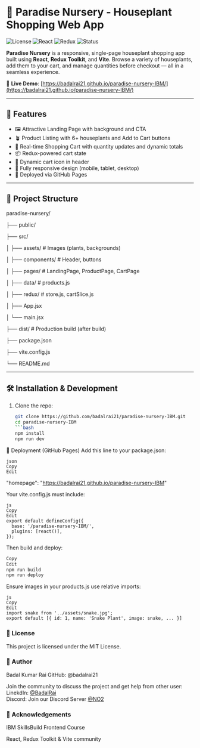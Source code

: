 # 🌿 Paradise Nursery - Houseplant Shopping Web App

![License](https://img.shields.io/badge/license-MIT-green)
![React](https://img.shields.io/badge/React-18+-61DAFB?logo=react)
![Redux](https://img.shields.io/badge/Redux-Toolkit-764ABC?logo=redux)
![Status](https://img.shields.io/badge/Status-Deployed-brightgreen)

**Paradise Nursery** is a responsive, single-page houseplant shopping app built using **React**, **Redux Toolkit**, and **Vite**. Browse a variety of houseplants, add them to your cart, and manage quantities before checkout — all in a seamless experience.

🔗 **Live Demo**: [https://badalrai21.github.io/paradise-nursery-IBM/](https://badalrai21.github.io/paradise-nursery-IBM/)

---

## 🌱 Features

- 🖼️ Attractive Landing Page with background and CTA
- 🪴 Product Listing with 6+ houseplants and Add to Cart buttons
- 🛒 Real-time Shopping Cart with quantity updates and dynamic totals
- 📦 Redux-powered cart state
- 🔄 Dynamic cart icon in header
- 📱 Fully responsive design (mobile, tablet, desktop)
- 🚀 Deployed via GitHub Pages

---

## 📁 Project Structure

paradise-nursery/

├── public/

├── src/

│ ├── assets/ # Images (plants, backgrounds)

│ ├── components/ # Header, buttons

│ ├── pages/ # LandingPage, ProductPage, CartPage

│ ├── data/ # products.js

│ ├── redux/ # store.js, cartSlice.js

│ ├── App.jsx

│ └── main.jsx

├── dist/ # Production build (after build)

├── package.json

├── vite.config.js

└── README.md


---

## 🛠️ Installation & Development

1. Clone the repo:
   ```bash
   git clone https://github.com/badalrai21/paradise-nursery-IBM.git
   cd paradise-nursery-IBM
   ```bash
   npm install
   npm run dev
   ```

🚀 Deployment (GitHub Pages)
   Add this line to your package.json:
   ```
   json
   Copy
   Edit
   ```
   "homepage": "https://badalrai21.github.io/paradise-nursery-IBM"
   
 Your vite.config.js must include:
   ```
   js
   Copy
   Edit
   export default defineConfig({
     base: '/paradise-nursery-IBM/',
     plugins: [react()],
   });
   ```
   Then build and deploy:
   
   ```bash
   Copy
   Edit
   npm run build
   npm run deploy
   ```
   Ensure images in your products.js use relative imports:
   ```
   js
   Copy
   Edit
   import snake from '../assets/snake.jpg';
   export default [{ id: 1, name: 'Snake Plant', image: snake, ... }]
   ```

   ### 📃 License
   This project is licensed under the MIT License.
   
   ### 👤 Author
   Badal Kumar Rai
   GitHub: @badalrai21
    
   Join the community to discuss the project and get help from other user:
   LinekdIn: [@BadalRai](https://www.linkedin.com/in/badal-rai)  
   Discord: Join our Discord Server [@NO2](https://discord.gg/Dnw4ZjEg)    
   
   ### 🙏 Acknowledgements
   IBM SkillsBuild Frontend Course

React, Redux Toolkit & Vite community
